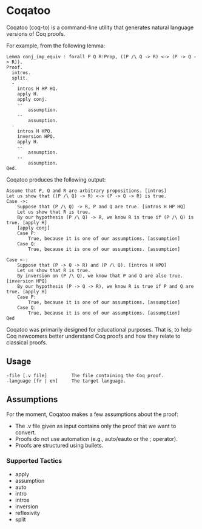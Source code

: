 # Coqatoo
Coqatoo (coq-to) is a command-line utility that generates natural language versions of Coq proofs.

For example, from the following lemma:
```ML
Lemma conj_imp_equiv : forall P Q R:Prop, ((P /\ Q -> R) <-> (P -> Q -> R)).
Proof.
  intros.
  split.
  -
    intros H HP HQ.
    apply H.
    apply conj.
    --
        assumption.
    --
        assumption.
  -
    intros H HPQ.
    inversion HPQ.
    apply H.
    --
        assumption.
    --
        assumption.
Qed.
```
Coqatoo produces the following output:
```
Assume that P, Q and R are arbitrary propositions. [intros]
Let us show that ((P /\ Q) -> R) <-> (P -> Q -> R) is true.
Case ->:
	Suppose that (P /\ Q) -> R, P and Q are true. [intros H HP HQ]
	Let us show that R is true. 
	By our hypothesis (P /\ Q) -> R, we know R is true if (P /\ Q) is true. [apply H]
	[apply conj]
	Case P:
		True, because it is one of our assumptions. [assumption]
	Case Q:
		True, because it is one of our assumptions. [assumption]
	
Case <-:
	Suppose that (P -> Q -> R) and (P /\ Q). [intros H HPQ]
	Let us show that R is true.
	By inversion on (P /\ Q), we know that P and Q are also true. [inversion HPQ]
	By our hypothesis (P -> Q -> R), we know R is true if P and Q are true. [apply H]
	Case P:
		True, because it is one of our assumptions. [assumption]
	Case Q:
		True, because it is one of our assumptions. [assumption]
Qed
```

Coqatoo was primarily designed for educational purposes. That is, to help Coq newcomers better understand Coq proofs and how they relate to classical proofs.

## Usage
```
-file [.v file]         The file containing the Coq proof.
-language [fr | en]     The target language.
```

## Assumptions
For the moment, Coqatoo makes a few assumptions about the proof:
 - The .v file given as input contains only the proof that we want to convert.
 - Proofs do not use automation (e.g., auto/eauto or the ; operator).
 - Proofs are structured using bullets.

### Supported Tactics
 - apply
 - assumption
 - auto
 - intro
 - intros
 - inversion
 - reflexivity
 - split